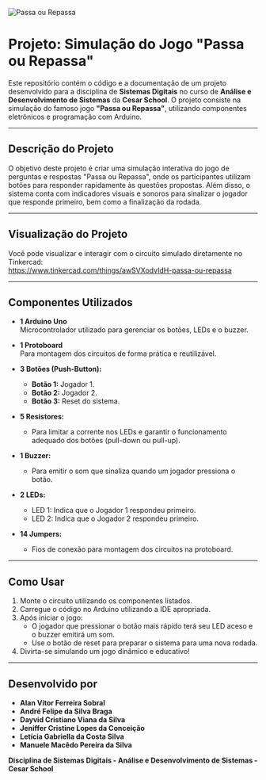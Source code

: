 
![Passa ou Repassa](https://github.com/user-attachments/assets/cef0f4fd-f534-4255-a9bc-a9df01e4ccc3)
# **Projeto: Simulação do Jogo "Passa ou Repassa"**

Este repositório contém o código e a documentação de um projeto desenvolvido para a disciplina de **Sistemas Digitais** no curso de **Análise e Desenvolvimento de Sistemas** da **Cesar School**. O projeto consiste na simulação do famoso jogo **"Passa ou Repassa"**, utilizando componentes eletrônicos e programação com Arduino.

---

## **Descrição do Projeto**

O objetivo deste projeto é criar uma simulação interativa do jogo de perguntas e respostas "Passa ou Repassa", onde os participantes utilizam botões para responder rapidamente às questões propostas. Além disso, o sistema conta com indicadores visuais e sonoros para sinalizar o jogador que responde primeiro, bem como a finalização da rodada.

---

## **Visualização do Projeto**

Você pode visualizar e interagir com o circuito simulado diretamente no Tinkercad:  
https://www.tinkercad.com/things/awSVXodvIdH-passa-ou-repassa

---

## **Componentes Utilizados**

- **1 Arduino Uno**  
  Microcontrolador utilizado para gerenciar os botões, LEDs e o buzzer.
  
- **1 Protoboard**  
  Para montagem dos circuitos de forma prática e reutilizável.

- **3 Botões (Push-Button):**  
  - **Botão 1:** Jogador 1.  
  - **Botão 2:** Jogador 2.  
  - **Botão 3:** Reset do sistema.

- **5 Resistores:**  
  - Para limitar a corrente nos LEDs e garantir o funcionamento adequado dos botões (pull-down ou pull-up).  

- **1 Buzzer:**  
  - Para emitir o som que sinaliza quando um jogador pressiona o botão.  

- **2 LEDs:**  
  - LED 1: Indica que o Jogador 1 respondeu primeiro.  
  - LED 2: Indica que o Jogador 2 respondeu primeiro.  

- **14 Jumpers:**  
  - Fios de conexão para montagem dos circuitos na protoboard.

---

## **Como Usar**

1. Monte o circuito utilizando os componentes listados.
2. Carregue o código no Arduino utilizando a IDE apropriada.
3. Após iniciar o jogo:
   - O jogador que pressionar o botão mais rápido terá seu LED aceso e o buzzer emitirá um som.
   - Use o botão de reset para preparar o sistema para uma nova rodada.
4. Divirta-se simulando um jogo dinâmico e educativo!

---

## **Desenvolvido por**

- **Alan Vitor Ferreira Sobral**  
- **André Felipe da Silva Braga** 
- **Dayvid Cristiano Viana da Silva**  
- **Jeniffer Cristine Lopes da Conceição**  
- **Letícia Gabriella da Costa Silva**  
- **Manuele Macêdo Pereira da Silva**  

**Disciplina de Sistemas Digitais - Análise e Desenvolvimento de Sistemas - Cesar School**

